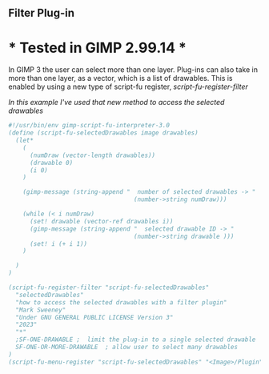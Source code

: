 ## Filter Plug-in

# * Tested in GIMP 2.99.14 *

In GIMP 3 the user can select more than one layer.  Plug-ins can also take in
more than one layer, as a vector, which is a list of drawables.  This is enabled 
by using a new type of script-fu register, *script-fu-register-filter*  
  
*In this example I've used that new method to access the selected drawables*

<!-- include-plugin "selectedDrawables" -->
```scheme
#!/usr/bin/env gimp-script-fu-interpreter-3.0
(define (script-fu-selectedDrawables image drawables) 
  (let*
    (
      (numDraw (vector-length drawables))
      (drawable 0)
      (i 0)
    )

    (gimp-message (string-append "  number of selected drawables -> "
                                   (number->string numDraw)))

    (while (< i numDraw)
      (set! drawable (vector-ref drawables i))
      (gimp-message (string-append "  selected drawable ID -> "
                                   (number->string drawable )))
      (set! i (+ i 1))
    )

  )
)

(script-fu-register-filter "script-fu-selectedDrawables"
  "selectedDrawables" 
  "how to access the selected drawables with a filter plugin" 
  "Mark Sweeney"
  "Under GNU GENERAL PUBLIC LICENSE Version 3"
  "2023"
  "*"
  ;SF-ONE-DRAWABLE ;  limit the plug-in to a single selected drawable
  SF-ONE-OR-MORE-DRAWABLE  ; allow user to select many drawables 
)
(script-fu-menu-register "script-fu-selectedDrawables" "<Image>/Plugin")
```
